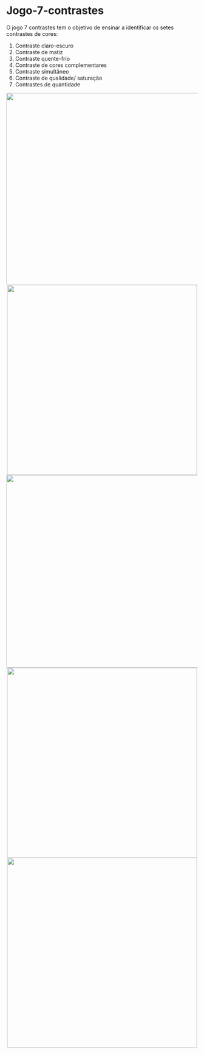 # Jogo-7-contrastes
O jogo 7 contrastes tem o objetivo de ensinar a identificar os setes contrastes de cores: 
1. Contraste claro-escuro
2. Contraste de matiz
3. Contraste quente-frio
4. Contraste de cores complementares
5. Contraste simultâneo
5. Contraste de qualidade/ saturação 
7. Contrastes de quantidade


<div align="center">
<img src="https://user-images.githubusercontent.com/30248962/157756228-2a176465-1d16-4d1b-a9f3-9eb52c7e5283.PNG" alt="" width="505px">
<img src="https://user-images.githubusercontent.com/30248962/157756248-54db96b7-22d0-4721-865b-f1ae99fd3f03.PNG" alt="" width="500px">
<img src="https://user-images.githubusercontent.com/30248962/157756259-134b40f4-92c6-43ac-be10-305a7af62b57.PNG" alt="" width="507px" 
>
<img src="https://user-images.githubusercontent.com/30248962/157756270-c9f5dd9f-ee42-400d-81d8-ffeb1d074564.PNG" alt="" width="500px" >
<img src="https://user-images.githubusercontent.com/30248962/157756276-306eba92-3f6a-43d0-a6ed-e390a0770109.PNG" alt="" width="500px" >
  
  
</div>
